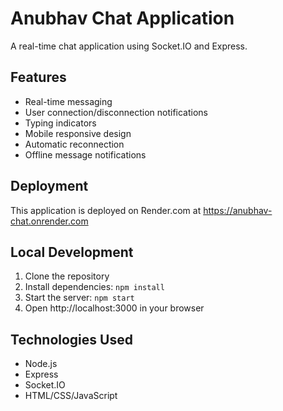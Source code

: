 # Anubhav Chat Application

A real-time chat application using Socket.IO and Express.

## Features

- Real-time messaging
- User connection/disconnection notifications
- Typing indicators
- Mobile responsive design
- Automatic reconnection
- Offline message notifications

## Deployment

This application is deployed on Render.com at https://anubhav-chat.onrender.com

## Local Development

1. Clone the repository
2. Install dependencies: `npm install`
3. Start the server: `npm start`
4. Open http://localhost:3000 in your browser

## Technologies Used

- Node.js
- Express
- Socket.IO
- HTML/CSS/JavaScript 